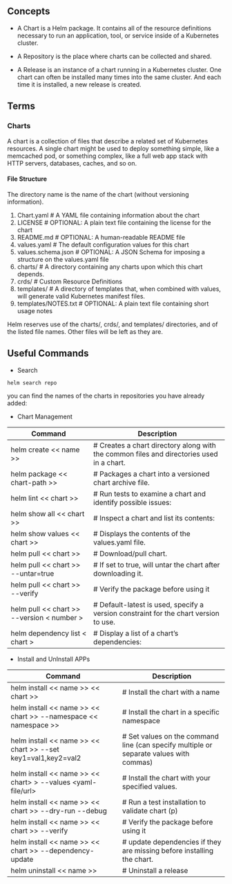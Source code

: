 ## Concepts

- A Chart is a Helm package. It contains all of the resource definitions necessary to run an application, tool, or 
service inside of a Kubernetes cluster.

- A Repository is the place where charts can be collected and shared. 

- A Release is an instance of a chart running in a Kubernetes cluster. One chart can often be installed many times into 
the same cluster. And each time it is installed, a new release is created. 


## Terms

### Charts
A chart is a collection of files that describe a related set of Kubernetes resources. A single chart might be used to 
deploy something simple, like a memcached pod, or something complex, like a full web app stack with HTTP servers, 
databases, caches, and so on.


#### File Structure
The directory name is the name of the chart (without versioning information).

1. Chart.yaml          # A YAML file containing information about the chart
2. LICENSE             # OPTIONAL: A plain text file containing the license for the chart
3. README.md           # OPTIONAL: A human-readable README file
4. values.yaml         # The default configuration values for this chart
5. values.schema.json  # OPTIONAL: A JSON Schema for imposing a structure on the values.yaml file
6. charts/             # A directory containing any charts upon which this chart depends.
7. crds/               # Custom Resource Definitions
8. templates/          # A directory of templates that, when combined with values, will generate valid Kubernetes manifest files.
9. templates/NOTES.txt # OPTIONAL: A plain text file containing short usage notes

Helm reserves use of the charts/, crds/, and templates/ directories, and of the listed file names. Other files will be left as they are.


## Useful Commands

- Search 

```cmd
helm search repo
```
you can find the names of the charts in repositories you have already added:

- Chart Management

| Command                                    | Description                                                                              |
|--------------------------------------------|------------------------------------------------------------------------------------------|
| helm create << name >>                     | # Creates a chart directory along with the common files and directories used in a chart. |   
| helm package << chart-path >>              | # Packages a chart into a versioned chart archive file.                                  |                                                                                         |
| helm lint << chart >>                      | # Run tests to examine a chart and identify possible issues:                             |   
| helm show all << chart >>                  | # Inspect a chart and list its contents:                                                 |                                                                                         |
| helm show values << chart >>               | # Displays the contents of the values.yaml file.                                         |   
| helm pull << chart >>                      | # Download/pull chart.                                                                   |                                                                                         |
| helm pull << chart >> --untar=true         | # If set to true, will untar the chart after downloading it.                             |   
| helm pull << chart >> --verify             | # Verify the package before using it                                                     |                                                                                         |
| helm pull << chart >> --version < number > | # Default-latest is used, specify a version constraint for the chart version to use.     |   
| helm dependency list < chart >             | # Display a list of a chart’s dependencies:                                              |                                                                                         |


- Install and UnInstall APPs

| Command                                                         | Description                                                                            |
|-----------------------------------------------------------------|----------------------------------------------------------------------------------------|
| helm install << name >> << chart >>                             | # Install the chart with a name                                                        |   
| helm install << name >> << chart >> --namespace << namespace >> | # Install the chart in a specific namespace                                            |                                                                                         |
| helm install << name >> << chart >> --set key1=val1,key2=val2   | # Set values on the command line (can specify multiple or separate values with commas) |   
| helm install << name >> << chart> > --values <yaml-file/url>    | # Install the chart with your specified values.                                        |                                                                                         |
| helm install << name >> << chart >> --dry-run --debug           | # Run a test installation to validate chart (p)                                        |   
| helm install << name >> << chart >> --verify                    | # Verify the package before using it                                                   |                                                                                         |
| helm install << name >> << chart >> --dependency-update         | # update dependencies if they are missing before installing the chart.                 |   
| helm uninstall << name >>                                       | # Uninstall a release                                                                  |                                                                                         |

